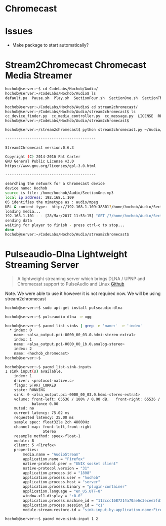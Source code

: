 # Chromecast

# Issues

- Make package to start automatically?

# Stream2Chromecast Chromecast Media Streamer

```sh
hochob@server:~$ cd CodeLabs/Hochob/Audio/
hochob@server:~/CodeLabs/Hochob/Audio$ ls
default.pa  Pause.sh  Play.sh  SectionFour.sh  SectionOne.sh  SectionThree.sh  SectionTwo.sh  stream2chromecast
```

```sh
hochob@server:~/CodeLabs/Hochob/Audio$ cd stream2chromecast/
hochob@server:~/CodeLabs/Hochob/Audio/stream2chromecast$ ls
cc_device_finder.py  cc_media_controller.py  cc_message.py  LICENSE  README.md  stream2chromecast.py
hochob@server:~/CodeLabs/Hochob/Audio/stream2chromecast$ 
```

```sh
hochob@server:~/stream2chromecast$ python stream2chromecast.py ~/Audio/SectionOne.mp3 

-----------------------------------------

Stream2Chromecast version:0.6.3

Copyright (C) 2014-2016 Pat Carter
GNU General Public License v3.0
https://www.gnu.org/licenses/gpl-3.0.html

-----------------------------------------

searching the network for a Chromecast device
device name: Hochob
source is file: /home/hochob/Audio/SectionOne.mp3
local ip address: 192.168.1.109
OS identifies the mimetype as : audio/mpeg
URL & content-type:  http://192.168.1.109:38801?/home/hochob/Audio/SectionOne.mp3 audio/mpeg
loading media...
192.168.1.101 - - [28/Mar/2017 11:53:15] "GET /?/home/hochob/Audio/SectionOne.mp3 HTTP/1.1" 200 -
sending data
waiting for player to finish - press ctrl-c to stop...
done
hochob@server:~/CodeLabs/Hochob/Audio/stream2chromecast$ 
```

# Pulseaudio-Dlna Lightweight Streaming Server

> A lightweight streaming server which brings DLNA / UPNP and Chromecast support to PulseAudio and Linux [Github](https://github.com/masmu/pulseaudio-dlna)

Note. We were able to use it however it is not required now. We will be using stream2chromecast

```sh
hochob@server:~$ sudo apt-get install pulseaudio-dlna
```

```sh
hochob@server:~$ pulseaudio-dlna -e ogg
```

```sh
hochob@server:~$ pacmd list-sinks | grep -e 'name:' -e 'index'
  * index: 0
	name: <alsa_output.pci-0000_00_03.0.hdmi-stereo-extra1>
    index: 1
	name: <alsa_output.pci-0000_00_1b.0.analog-stereo>
    index: 2
	name: <hochob_chromecast>
hochob@server:~$ 
```

```sh
hochob@server:~$ pacmd list-sink-inputs
1 sink input(s) available.
    index: 1
	driver: <protocol-native.c>
	flags: START_CORKED 
	state: RUNNING
	sink: 0 <alsa_output.pci-0000_00_03.0.hdmi-stereo-extra1>
	volume: front-left: 65536 / 100% / 0.00 dB,   front-right: 65536 / 100% / 0.00 dB
	        balance 0.00
	muted: no
	current latency: 75.02 ms
	requested latency: 25.00 ms
	sample spec: float32le 2ch 48000Hz
	channel map: front-left,front-right
	             Stereo
	resample method: speex-float-1
	module: 8
	client: 5 <Firefox>
	properties:
		media.name = "AudioStream"
		application.name = "Firefox"
		native-protocol.peer = "UNIX socket client"
		native-protocol.version = "31"
		application.process.id = "1808"
		application.process.user = "hochob"
		application.process.host = "server"
		application.process.binary = "plugin-container"
		application.language = "en_US.UTF-8"
		window.x11.display = ":0.0"
		application.process.machine_id = "113ccc1687214a70ae6c3ecee5fd153f"
		application.process.session_id = "c1"
		module-stream-restore.id = "sink-input-by-application-name:Firefox"
```

```sh
hochob@server:~$ pacmd move-sink-input 1 2
```
